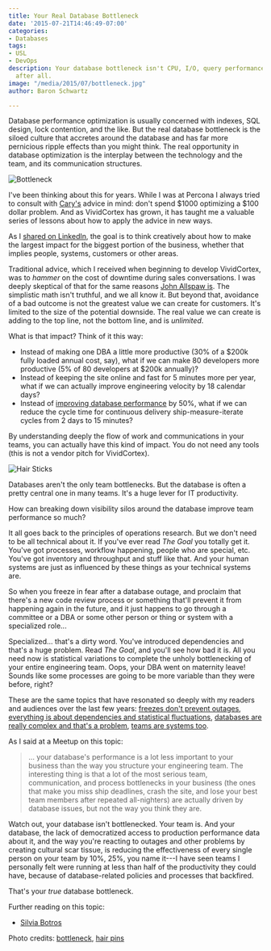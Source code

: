 ```yaml
---
title: Your Real Database Bottleneck
date: '2015-07-21T14:46:49-07:00'
categories:
- Databases
tags:
- USL
- DevOps
description: Your database bottleneck isn't CPU, I/O, query performance or scalability
  after all.
image: "/media/2015/07/bottleneck.jpg"
author: Baron Schwartz

---
```

Database performance optimization is usually concerned with indexes, SQL
design, lock contention, and the like. But the real database bottleneck is the
siloed culture that accretes around the database and has far more pernicious ripple effects than you might think. The real opportunity
in database optimization is the interplay between the technology and the
team, and its communication structures.

![Bottleneck](/media/2015/07/bottleneck.jpg)

<!--more-->

I've been thinking about this for years. While I was
at Percona I always tried to consult with
[Cary's](http://carymillsap.blogspot.com/) advice in mind: don't spend $1000
optimizing a $100 dollar problem. And as
VividCortex has grown, it has taught me
a valuable series of lessons about how to apply the advice in new
ways.

As I [shared on
LinkedIn](https://www.linkedin.com/pulse/how-prioritize-anything-simple-roi-model-baron-schwartz),
the goal is to think creatively about how to make the largest impact for the
biggest portion of the business, whether that implies people, systems, customers
or other areas.

Traditional advice, which I received when beginning to develop
VividCortex, was to *hammer* on the cost of downtime during sales conversations. I was deeply
skeptical of that for the same reasons [John Allspaw
is](http://www.kitchensoap.com/2013/01/03/availability-nuance-as-a-service/).
The simplistic math isn't truthful, and we all know it. But beyond that,
avoidance of a bad outcome is not the greatest value we can create for
customers. It's limited to the size of the potential downside. The real
value we can create is adding to the top line, not the bottom line, and is
*unlimited*.

What is that impact? Think of it this way:

- Instead of making one DBA a little more productive (30% of a $200k fully
  loaded annual cost, say), what if we can make 80 developers more productive
  (5% of 80 developers at $200k annually)?
- Instead of keeping the site online and fast for 5 minutes more per year, what
  if we can actually improve engineering velocity by 18
  calendar days?
- Instead of [improving database performance](https://www.vividcortex.com/) by
  50%, what if we can reduce the cycle time for continuous delivery
  ship-measure-iterate cycles from 2 days to 15 minutes?

By understanding deeply the flow of work and communications in your teams, you can actually have this kind of impact. You do not
need any tools (this is not a vendor pitch for VividCortex).

![Hair Sticks](/media/2015/07/hairsticks.jpg)

Databases aren't the only team bottlenecks. But the database is often a pretty
central one in many teams. It's a huge lever for IT productivity.

How can breaking down visibility silos around the database
improve team performance so much?

It all goes back to the principles of operations research. But we don't need to
be all technical about it. If you've ever read *The Goal* you totally get it.
You've got processes, workflow happening, people who are special, etc. You've
got inventory and throughput and stuff like that. And your human systems are
just as influenced by these things as your technical systems are.

So when you freeze in fear after a database outage, and proclaim that there's a
new code review process or something that'll prevent it from happening again in
the future, and it just happens to go through a committee or a DBA or some other
person or thing or system with a specialized role...

Specialized... that's a dirty word. You've introduced dependencies and that's a
huge problem. Read *The Goal*, and you'll see how bad it is. All you need now is
statistical variations to complete the unholy bottlenecking of your entire
engineering team. Oops, your DBA went on maternity leave! Sounds like some
processes are going to be more variable than they were before, right?

These are the same topics that have resonated so deeply with
my readers and audiences over the last few years: [freezes don't prevent
outages](/blog/2014/11/29/code-freezes-dont-prevent-outages/), [everything is
about dependencies and statistical fluctuations](/blog/2014/05/24/the-goal/),
[databases are really complex and that's a
problem](/blog/2014/12/08/eventual-consistency-simpler-than-mvcc/), [teams are
systems too](https://vividcortex.com/blog/2015/07/05/teams-are-systems-too/).

As I said at a Meetup on this topic:

> ... your database's performance is a lot less important to your business than the
> way you structure your engineering team. The interesting thing is that a lot
> of the most serious team, communication, and process bottlenecks in your
> business (the ones that make you miss ship deadlines, crash the site, and lose
> your best team members after repeated all-nighters) are actually driven by
> database issues, but not the way you think they are.

Watch out, your database isn't bottlenecked. Your team is. And your database,
the lack of democratized access to production performance data about it, and the
way you're reacting to outages and other problems by creating cultural
scar tissue, is reducing the effectiveness of every single person on your team
by 10%, 25%, you name it---I have seen teams I personally felt were running at
less than half of the productivity they could have, because of database-related
policies and processes that backfired.

That's your *true* database bottleneck.

Further reading on this topic:
- [Silvia Botros](http://sysadvent.blogspot.com/2016/12/day-2-dbas-priesthood-no-more.html)

Photo credits: [bottleneck](https://www.flickr.com/photos/icatus/2992269179/),
[hair pins](https://www.flickr.com/photos/grizzlymountainarts/6894273425/)
